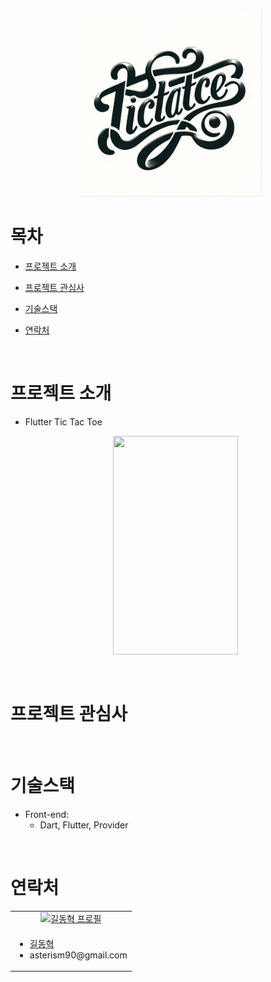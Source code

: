 <p align="center">
     <img src="./assets/home_screen.png" width="300" height="300">
</p>

# 목차

- [프로젝트 소개](#프로젝트-소개)
- [프로젝트 관심사](#프로젝트-관심사)

- [기술스택](#기술스택)
- [연락처](#연락처)

<br>

# 프로젝트 소개
- Flutter Tic Tac Toe

  <p align="center">
     <img src="https://github.com/donghyukkil/flutter_tictactoe/assets/124029691/ab9cf3cd-c532-4431-bdd0-3214b4db41c5" width="200" height="350">
  </p>


<br>

# 프로젝트 관심사

 
 <br>

# 기술스택

- Front-end:
  - Dart, Flutter, Provider

<br>

# 연락처

<table>
  <tr>
    <td align="center">
      <a href="https://github.com/donghyukkil">
        <img src="https://avatars.githubusercontent.com/u/124029691?v=4" alt="길동혁 프로필" width="100px" height="100px" />
      </a>
    </td>
  </tr>
  <tr>
    <td>
      <ul>
        <li><a href="https://github.com/donghyukkil">길동혁</a></li>
		    <li>asterism90@gmail.com</li>
	    </ul>
    </td>
  </tr>
</table>




